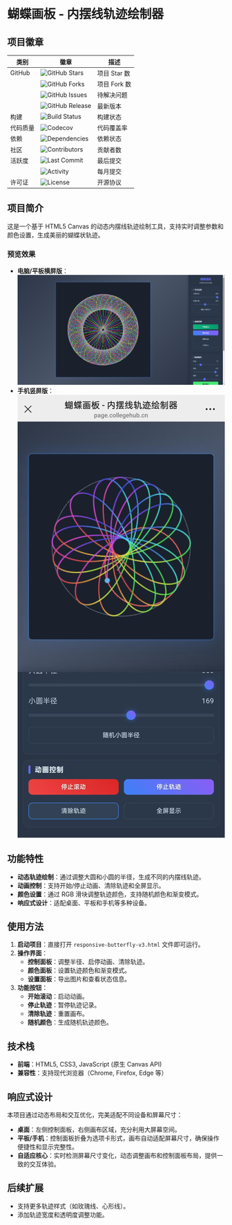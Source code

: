 # 蝴蝶画板 - 内摆线轨迹绘制器

## 项目徽章

| 类别 | 徽章 | 描述 |
|------|------|------|
| GitHub | ![GitHub Stars](https://img.shields.io/github/stars/AdamShuo/butterfly_autofit?style=flat-square) | 项目 Star 数 |
|  | ![GitHub Forks](https://img.shields.io/github/forks/AdamShuo/butterfly_autofit?style=flat-square) | 项目 Fork 数 |
|  | ![GitHub Issues](https://img.shields.io/github/issues/AdamShuo/butterfly_autofit?style=flat-square) | 待解决问题 |
|  | ![GitHub Release](https://img.shields.io/github/v/release/AdamShuo/butterfly_autofit?style=flat-square) | 最新版本 |
| 构建 | ![Build Status](https://img.shields.io/github/actions/workflow/status/AdamShuo/butterfly_autofit/main.yml?style=flat-square) | 构建状态 |
| 代码质量 | ![Codecov](https://img.shields.io/codecov/c/github/AdamShuo/butterfly_autofit?style=flat-square) | 代码覆盖率 |
| 依赖 | ![Dependencies](https://img.shields.io/david/AdamShuo/butterfly_autofit?style=flat-square) | 依赖状态 |
| 社区 | ![Contributors](https://img.shields.io/github/contributors/AdamShuo/butterfly_autofit?style=flat-square) | 贡献者数 |
| 活跃度 | ![Last Commit](https://img.shields.io/github/last-commit/AdamShuo/butterfly_autofit?style=flat-square) | 最后提交 |
|  | ![Activity](https://img.shields.io/github/commit-activity/m/AdamShuo/butterfly_autofit?style=flat-square) | 每月提交 |
| 许可证 | ![License](https://img.shields.io/github/license/AdamShuo/butterfly_autofit?style=flat-square) | 开源协议 |

## 项目简介
这是一个基于 HTML5 Canvas 的动态内摆线轨迹绘制工具，支持实时调整参数和颜色设置，生成美丽的蝴蝶状轨迹。

### 预览效果
- **电脑/平板横屏版**：
  ![电脑预览](img/pc.png)
- **手机竖屏版**：
  ![手机预览](img/cell.png)

## 功能特性
- **动态轨迹绘制**：通过调整大圆和小圆的半径，生成不同的内摆线轨迹。
- **动画控制**：支持开始/停止动画、清除轨迹和全屏显示。
- **颜色设置**：通过 RGB 滑块调整轨迹颜色，支持随机颜色和渐变模式。
- **响应式设计**：适配桌面、平板和手机等多种设备。

## 使用方法
1. **启动项目**：直接打开 `responsive-butterfly-v3.html` 文件即可运行。
2. **操作界面**：
   - **控制面板**：调整半径、启停动画、清除轨迹。
   - **颜色面板**：设置轨迹颜色和渐变模式。
   - **设置面板**：导出图片和查看状态信息。
3. **功能按钮**：
   - **开始滚动**：启动动画。
   - **停止轨迹**：暂停轨迹记录。
   - **清除轨迹**：重置画布。
   - **随机颜色**：生成随机轨迹颜色。

## 技术栈
- **前端**：HTML5, CSS3, JavaScript (原生 Canvas API)
- **兼容性**：支持现代浏览器（Chrome, Firefox, Edge 等）

## 响应式设计
本项目通过动态布局和交互优化，完美适配不同设备和屏幕尺寸：
- **桌面**：左侧控制面板，右侧画布区域，充分利用大屏幕空间。
- **平板/手机**：控制面板折叠为选项卡形式，画布自动适配屏幕尺寸，确保操作便捷性和显示完整性。
- **自适应核心**：实时检测屏幕尺寸变化，动态调整画布和控制面板布局，提供一致的交互体验。

## 后续扩展
- 支持更多轨迹样式（如玫瑰线、心形线）。
- 添加轨迹宽度和透明度调整功能。